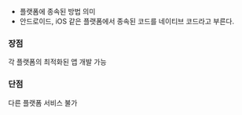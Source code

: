 * 플랫폼에 종속된 방법 의미
* 안드로이드, iOS 같은 플랫폼에서 종속된 코드를 네이티브 코드라고 부른다.
### 장점
각 플랫폼의 최적화된 앱 개발 가능

### 단점 
다른 플랫폼 서비스 불가
